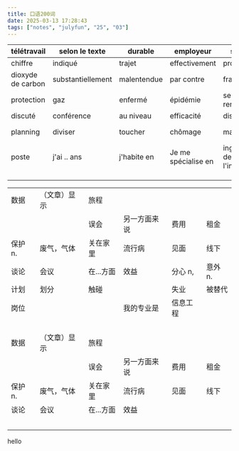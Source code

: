 ```yaml
---
title: 口语200词
date: 2025-03-13 17:28:43
tags: ["notes", "julyfun", "25", "03"]
---
```

| télétravail       | selon le texte    | durable     | employeur           | salariés                    | chez soi      |
| ----------------- | ----------------- | ----------- | ------------------- | --------------------------- | ------------- |
| chiffre           | indiqué           | trajet      | effectivement       | protection                  | émission      |
| dioxyde de carbon | substantiellement | malentendue | par contre          | frais                       | loyer         |
| protection        | gaz               | enfermé     | épidémie            | se rencontrer               | hors ligne    |
| discuté           | conférence        | au niveau   | efficacité          | distractions                | imprévus      |
| planning          | diviser           | toucher     | chômage             | majeur                      | sont remplace |
| poste             | j'ai .. ans       | j'habite en | Je me spécialise en | ingénierie de l'information | grande        |
|                   |                   |             |                     |                             |               |
|                   |                   |             |                     |                             |               |
|                   |                   |             |                     |                             |               |


|        |        |        |        |       |       |
| ------ | ------ | ------ | ------ | ----- | ----- |
| 数据     | （文章）显示 | 旅程     |        |       |       |
|        |        | 误会     | 另一方面来说 | 费用    | 租金    |
| 保护  n. | 废气，气体  | 关在家里   | 流行病    | 见面    | 线下    |
| 谈论     | 会议     | 在...方面 | 效益     | 分心 n, | 意外 n. |
| 计划     | 划分     | 触碰     |        | 失业    | 被替代   |
| 岗位     |        |        | 我的专业是  | 信息工程  |       |
|        |        |        |        |       |       |
|        |        |        |        |       |       |
|        |        |        |        |       |       |
|        |        |        |        |       |       |
| 数据     | （文章）显示 | 旅程     |        |       |       |
|        |        | 误会     | 另一方面来说 | 费用    | 租金    |
| 保护  n. | 废气，气体  | 关在家里   | 流行病    | 见面    | 线下    |
| 谈论     | 会议     | 在...方面 | 效益     |       |       |
|        |        |        |        |       |       |
|        |        |        |        |       |       |
|        |        |        |        |       |       |
|        |        |        |        |       |       |
|        |        |        |        |       |       |

hello
